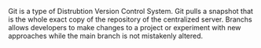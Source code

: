 Git is a type of Distrubtion Version Control System.
Git pulls a snapshot that is the whole exact copy of the repository of the centralized server.
Branchs allows developers to make changes to a project or experiment with new approaches while the main branch is not mistakenly altered.
